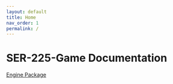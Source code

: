 ```yaml
---
layout: default
title: Home
nav_order: 1
permalink: /
---
```


# SER-225-Game Documentation
[Engine Package](Engine/engine.md)